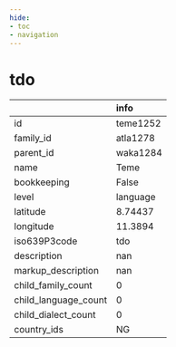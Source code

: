 ```yaml
---
hide:
- toc
- navigation
---
```

# tdo
|                      | info     |
|:---------------------|:---------|
| id                   | teme1252 |
| family_id            | atla1278 |
| parent_id            | waka1284 |
| name                 | Teme     |
| bookkeeping          | False    |
| level                | language |
| latitude             | 8.74437  |
| longitude            | 11.3894  |
| iso639P3code         | tdo      |
| description          | nan      |
| markup_description   | nan      |
| child_family_count   | 0        |
| child_language_count | 0        |
| child_dialect_count  | 0        |
| country_ids          | NG       |